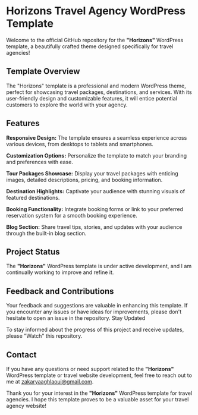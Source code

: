 # Horizons Travel Agency WordPress Template


Welcome to the official GitHub repository for the **"Horizons"** WordPress template, a beautifully crafted theme designed specifically for travel agencies!


## Template Overview

The "Horizons" template is a professional and modern WordPress theme, perfect for showcasing travel packages, destinations, and services. With its user-friendly design and customizable features, it will entice potential customers to explore the world with your agency.


## Features

**Responsive Design:** The template ensures a seamless experience across various devices, from desktops to tablets and smartphones.

**Customization Options:** Personalize the template to match your branding and preferences with ease.

**Tour Packages Showcase:** Display your travel packages with enticing images, detailed descriptions, pricing, and booking information.

**Destination Highlights:** Captivate your audience with stunning visuals of featured destinations.

**Booking Functionality:** Integrate booking forms or link to your preferred reservation system for a smooth booking experience.

**Blog Section:** Share travel tips, stories, and updates with your audience through the built-in blog section.

## Project Status

The **"Horizons"** WordPress template is under active development, and I am continually working to improve and refine it.

## Feedback and Contributions

Your feedback and suggestions are valuable in enhancing this template. If you encounter any issues or have ideas for improvements, please don't hesitate to open an issue in the repository.
Stay Updated

To stay informed about the progress of this project and receive updates, please "Watch" this repository.

## Contact

If you have any questions or need support related to the **"Horizons"** WordPress template or travel website development, feel free to reach out to me at zakaryaaghlaoui@gmail.com.

Thank you for your interest in the **"Horizons"** WordPress template for travel agencies. I hope this template proves to be a valuable asset for your travel agency website!
